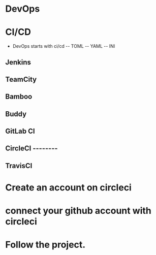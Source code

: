 # DevOps
# CI/CD

































- DevOps starts with ci/cd
-- TOML
-- YAML
-- INI



## Jenkins
## TeamCity
## Bamboo
## Buddy
## GitLab CI
## CircleCI --------
## TravisCI















# Create an account on circleci
# connect your github account with circleci

# Follow the project.

